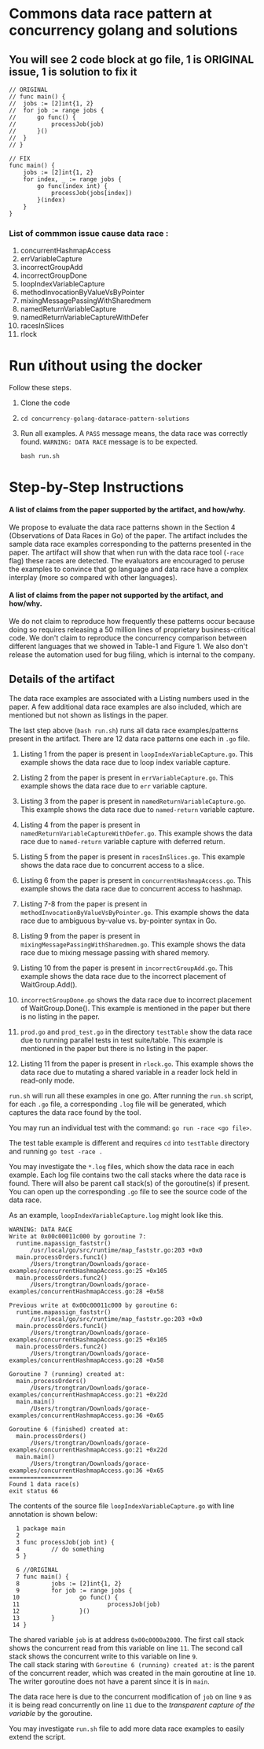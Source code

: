 # Commons data race pattern at concurrency golang and solutions
## You will see 2 code block at go file, 1 is ORIGINAL issue, 1 is solution to fix it
```
// ORIGINAL
// func main() {
// 	jobs := [2]int{1, 2}
// 	for job := range jobs {
// 		go func() {
// 			processJob(job)
// 		}()
// 	}
// }

// FIX
func main() {
	jobs := [2]int{1, 2}
	for index, _ := range jobs {
		go func(index int) {
			processJob(jobs[index])
		}(index)
	}
}
```

### List of commmon issue cause data race :  

1. concurrentHashmapAccess
2. errVariableCapture
3. incorrectGroupAdd
4. incorrectGroupDone
5. loopIndexVariableCapture
6. methodInvocationByValueVsByPointer
7. mixingMessagePassingWithSharedmem
8. namedReturnVariableCapture
9. namedReturnVariableCaptureWithDefer
10. racesInSlices
11. rlock


# Run ưithout using the docker
Follow these steps.
1. Clone the code
  
2. `cd concurrency-golang-datarace-pattern-solutions`
5. Run all examples. A `PASS` message means, the data race was correctly found. `WARNING: DATA RACE` message is to be expected.
  
   `bash run.sh`


# Step-by-Step Instructions 
#### A list of claims from the paper supported by the artifact, and how/why.

We propose to evaluate the data race patterns shown in the Section 4 (Observations of Data Races in Go) of the paper.
The artifact includes the sample data race examples corresponding to the patterns presented in the paper. The artifact will show that when run with the data race tool (`-race` flag) these races are detected. The evaluators are encouraged to peruse the examples to convince that go language and data race have a complex interplay (more so compared with other languages). 

#### A list of claims from the paper not supported by the artifact, and how/why.

We do not claim to reproduce how frequently these patterns occur because doing so requires releasing a 50 million lines of proprietary business-critical code. We don't claim to reproduce the concurrency comparison between different languages that we showed in Table-1 and Figure 1. We also don't release the automation used for bug filing, which is internal to the company.

## Details of the artifact
The data race examples are associated with a Listing numbers used in the paper. A few additional data race examples are also included, which are mentioned but not shown as listings in the paper.

The last step above (`bash run.sh`) runs all data race examples/patterns present in the artifact.
There are 12 data race patterns one each in `.go` file. 

1. Listing 1 from the paper is present in `loopIndexVariableCapture.go`. This example shows the data race due to loop index variable capture.

2. Listing 2 from the paper is present in `errVariableCapture.go`. This example shows the data race due to `err` variable capture.

3. Listing 3 from the paper is present in `namedReturnVariableCapture.go`. This example shows the data race due to `named-return` variable capture.

4. Listing 4 from the paper is present in `namedReturnVariableCaptureWithDefer.go`. This example shows the data race due to `named-return` variable capture with deferred return.

5. Listing 5 from the paper is present in `racesInSlices.go`. This example shows the data race due to concurrent access to a slice.

6. Listing 6 from the paper is present in `concurrentHashmapAccess.go`. This example shows the data race due to concurrent access to hashmap.

7. Listing 7-8 from the paper is present in `methodInvocationByValueVsByPointer.go`. This example shows the data race due to ambiguous by-value vs. by-pointer syntax in Go.

8. Listing 9 from the paper is present in `mixingMessagePassingWithSharedmem.go`. This example shows the data race due to mixing message passing with shared memory.

9. Listing 10 from the paper is present in `incorrectGroupAdd.go`. This example shows the data race due to the incorrect placement of WaitGroup.Add().

10. `incorrectGroupDone.go` shows the data race due to incorrect placement of WaitGroup.Done(). This example is mentioned in the paper but there is no listing in the paper.

11. `prod.go` and `prod_test.go` in the directory `testTable` show the data race due to running parallel tests in test suite/table. This example is mentioned in the paper but there is no listing in the paper.

12. Listing 11 from the paper is present in `rlock.go`. This example shows the data race due to mutating a shared variable in a reader lock held in read-only mode.


`run.sh` will run all these examples in one go. After running the `run.sh` script, for each `.go` file, a corresponding `.log` file will be generated, which captures the data race found by the tool. 

You may run an individual test with the command: `go run -race <go file>`.

The test table example is different and requires `cd` into `testTable` directory and running `go test -race .`

You may investigate the `*.log` files, which show the  data race in each example. Each log file contains two the call stacks where the data race is found. There will also be parent call stack(s) of the goroutine(s) if present.
You can open up the corresponding `.go` file to see the source code of the data race.

As an example, `loopIndexVariableCapture.log` might look like this.
```
WARNING: DATA RACE
Write at 0x00c00011c000 by goroutine 7:
  runtime.mapassign_faststr()
      /usr/local/go/src/runtime/map_faststr.go:203 +0x0
  main.processOrders.func1()
      /Users/trongtran/Downloads/gorace-examples/concurrentHashmapAccess.go:25 +0x105
  main.processOrders.func2()
      /Users/trongtran/Downloads/gorace-examples/concurrentHashmapAccess.go:28 +0x58

Previous write at 0x00c00011c000 by goroutine 6:
  runtime.mapassign_faststr()
      /usr/local/go/src/runtime/map_faststr.go:203 +0x0
  main.processOrders.func1()
      /Users/trongtran/Downloads/gorace-examples/concurrentHashmapAccess.go:25 +0x105
  main.processOrders.func2()
      /Users/trongtran/Downloads/gorace-examples/concurrentHashmapAccess.go:28 +0x58

Goroutine 7 (running) created at:
  main.processOrders()
      /Users/trongtran/Downloads/gorace-examples/concurrentHashmapAccess.go:21 +0x22d
  main.main()
      /Users/trongtran/Downloads/gorace-examples/concurrentHashmapAccess.go:36 +0x65

Goroutine 6 (finished) created at:
  main.processOrders()
      /Users/trongtran/Downloads/gorace-examples/concurrentHashmapAccess.go:21 +0x22d
  main.main()
      /Users/trongtran/Downloads/gorace-examples/concurrentHashmapAccess.go:36 +0x65
==================
Found 1 data race(s)
exit status 66
```
The contents of the source file `loopIndexVariableCapture.go` with line annotation is shown below:
```
  1 package main
  2 
  3 func processJob(job int) {
  4         // do something
  5 }
  
  6 //ORIGINAL
  7 func main() {
  8         jobs := [2]int{1, 2}
  9         for job := range jobs {
 10                 go func() {
 11                         processJob(job)
 12                 }()
 13         }
 14 }
```
The shared variable `job` is at address `0x00c0000a2000`.
The first call stack shows the concurrent read from this variable on line `11`. The second call stack shows the concurrent write to this variable on line `9`.  
The call stack staring with `Goroutine 6 (running) created at:` is the parent of the concurrent reader, which was created in the main goroutine at line `10`. The writer goroutine does not have a parent since it is in `main`.

The data race here is due to the concurrent modification of `job` on line `9` as it is being read concurrently on line `11` due to the *transparent capture of the variable* by the goroutine.

You may investigate `run.sh` file to add more data race examples to easily extend the script.
